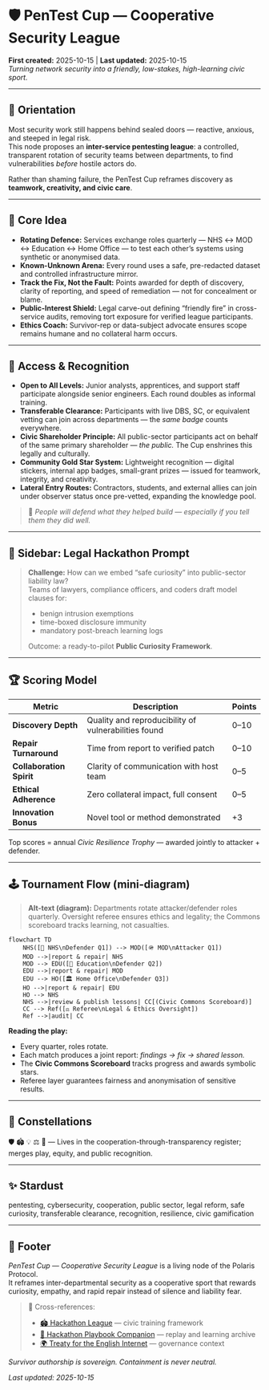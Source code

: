 # 🛡️ PenTest Cup — Cooperative Security League  
**First created:** 2025-10-15 | **Last updated:** 2025-10-15  
*Turning network security into a friendly, low-stakes, high-learning civic sport.*

---

## 🧭 Orientation  
Most security work still happens behind sealed doors — reactive, anxious, and steeped in legal risk.  
This node proposes an **inter-service pentesting league**: a controlled, transparent rotation of security teams between departments, to find vulnerabilities *before* hostile actors do.  

Rather than shaming failure, the PenTest Cup reframes discovery as **teamwork, creativity, and civic care**.

---

## 🧩 Core Idea  

- **Rotating Defence:** Services exchange roles quarterly — NHS ↔ MOD ↔ Education ↔ Home Office — to test each other’s systems using synthetic or anonymised data.  
- **Known-Unknown Arena:** Every round uses a safe, pre-redacted dataset and controlled infrastructure mirror.  
- **Track the Fix, Not the Fault:** Points awarded for depth of discovery, clarity of reporting, and speed of remediation — not for concealment or blame.  
- **Public-Interest Shield:** Legal carve-out defining “friendly fire” in cross-service audits, removing tort exposure for verified league participants.  
- **Ethics Coach:** Survivor-rep or data-subject advocate ensures scope remains humane and no collateral harm occurs.  

---

## 🧩 Access & Recognition  

- **Open to All Levels:** Junior analysts, apprentices, and support staff participate alongside senior engineers. Each round doubles as informal training.  
- **Transferable Clearance:** Participants with live DBS, SC, or equivalent vetting can join across departments — the *same badge* counts everywhere.  
- **Civic Shareholder Principle:** All public-sector participants act on behalf of the same primary shareholder — *the public.* The Cup enshrines this legally and culturally.  
- **Community Gold Star System:** Lightweight recognition — digital stickers, internal app badges, small-grant prizes — issued for teamwork, integrity, and creativity.  
- **Lateral Entry Routes:** Contractors, students, and external allies can join under observer status once pre-vetted, expanding the knowledge pool.  

> 🏅 *People will defend what they helped build — especially if you tell them they did well.*

---

## 🧭 Sidebar: Legal Hackathon Prompt  

> **Challenge:** How can we embed “safe curiosity” into public-sector liability law?  
> Teams of lawyers, compliance officers, and coders draft model clauses for:  
> - benign intrusion exemptions  
> - time-boxed disclosure immunity  
> - mandatory post-breach learning logs  
>  
> Outcome: a ready-to-pilot **Public Curiosity Framework**.

---

## 🏆 Scoring Model  

| Metric | Description | Points |
|--------|--------------|--------|
| **Discovery Depth** | Quality and reproducibility of vulnerabilities found | 0–10 |
| **Repair Turnaround** | Time from report to verified patch | 0–10 |
| **Collaboration Spirit** | Clarity of communication with host team | 0–5 |
| **Ethical Adherence** | Zero collateral impact, full consent | 0–5 |
| **Innovation Bonus** | Novel tool or method demonstrated | +3 |

Top scores = annual *Civic Resilience Trophy* — awarded jointly to attacker + defender.

---

## 🕹️ Tournament Flow (mini-diagram)

> **Alt-text (diagram):** Departments rotate attacker/defender roles quarterly. Oversight referee ensures ethics and legality; the Commons scoreboard tracks learning, not casualties.

```mermaid
flowchart TD
    NHS([🏥 NHS\nDefender Q1]) --> MOD([🪖 MOD\nAttacker Q1])
    MOD -->|report & repair| NHS
    MOD --> EDU([🏫 Education\nDefender Q2])
    EDU -->|report & repair| MOD
    EDU --> HO([🏛️ Home Office\nDefender Q3])
    HO -->|report & repair| EDU
    HO --> NHS
    NHS -->|review & publish lessons| CC[(Civic Commons Scoreboard)]
    CC --> Ref([⚖️ Referee\nLegal & Ethics Oversight])
    Ref -->|audit| CC
```

**Reading the play:**  
- Every quarter, roles rotate.  
- Each match produces a joint report: *findings → fix → shared lesson.*  
- The **Civic Commons Scoreboard** tracks progress and awards symbolic stars.  
- Referee layer guarantees fairness and anonymisation of sensitive results.

---

## 🌌 Constellations  
🛡️ 🏟️ 💡 ⚖️ 🌟 — Lives in the cooperation-through-transparency register; merges play, equity, and public recognition.

---

## ✨ Stardust  
pentesting, cybersecurity, cooperation, public sector, legal reform, safe curiosity, transferable clearance, recognition, resilience, civic gamification

---

## 🏮 Footer  

*PenTest Cup — Cooperative Security League* is a living node of the Polaris Protocol.  
It reframes inter-departmental security as a cooperative sport that rewards curiosity, empathy, and rapid repair instead of silence and liability fear.  

> 📡 Cross-references:  
> - [🏟️ Hackathon League](./🏟️_hackathon_league.md) — civic training framework  
> - [📓 Hackathon Playbook Companion](./📓_hackathon_playbook_companion.md) — replay and learning archive  
> - [🌍 Treaty for the English Internet](../../Big_Picture_Protocols/🧿_Watch_The_Watchers/🌍_treaty_for_the_english_internet.md) — governance context  

*Survivor authorship is sovereign. Containment is never neutral.*  

_Last updated: 2025-10-15_
